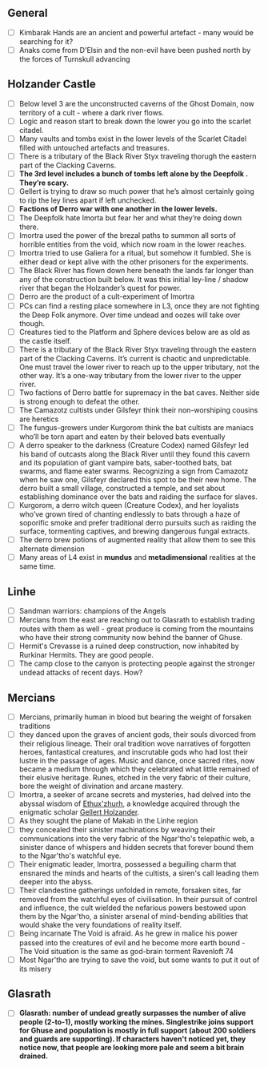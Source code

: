 ## General

- [ ] Kimbarak Hands are an ancient and powerful artefact - many would be searching for it?
- [ ] Anaks come from D'Elsin and the non-evil have been pushed north by the forces of Turnskull advancing

## Holzander Castle

- [ ] Below level 3 are the unconstructed caverns of the Ghost Domain, now territory of a cult - where a dark river flows.
- [ ] Logic and reason start to break down the lower you go into the scarlet citadel.
- [ ] Many vaults and tombs exist in the lower levels of the Scarlet Citadel filled with untouched artefacts and treasures.
- [ ] There is a tributary of the Black River Styx traveling thorugh the eastern part of the Clacking Caverns.
- [ ] **The 3rd level includes a bunch of tombs left alone by the Deepfolk . They’re scary.**
- [ ] Gellert is trying to draw so much power that he’s almost certainly going to rip the ley lines apart if left unchecked.
- [ ] **Factions of Derro war with one another in the lower levels.**
- [ ] The Deepfolk hate Imorta but fear her and what they’re doing down there.
- [ ] Imortra used the power of the brezal paths to summon all sorts of horrible entities from the void, which now roam in the lower reaches.
- [ ] Imortra tried to use Galiera for a ritual, but somehow it fumbled. She is either dead or kept alive with the other prisoners for the experiments.
- [ ] The Black River has flown down here beneath the lands far longer than any of the construction built below. It was this initial ley-line / shadow river that began the Holzander’s quest for power.
- [ ] Derro are the product of a cult-experiment of Imortra
- [ ] PCs can find a resting place somewhere in L3, once they are not fighting the Deep Folk anymore. Over time undead and oozes will take over though.
- [ ] Creatures tied to the Platform and Sphere devices below are as old as the castle itself.
- [ ] There is a tributary of the Black River Styx traveling through the eastern part of the Clacking Caverns. It’s current is chaotic and unpredictable. One must travel the lower river to reach up to the upper tributary, not the other way. It’s a one-way tributary from the lower river to the upper river.
- [ ] Two factions of Derro battle for supremacy in the bat caves. Neither side is strong enough to defeat the other.
- [ ] The Camazotz cultists under Gilsfeyr think their non-worshiping cousins are heretics
- [ ] The fungus-growers under Kurgorom think the bat cultists are maniacs who’ll be torn apart and eaten by their beloved bats eventually
- [ ] A derro speaker to the darkness (Creature Codex) named Gilsfeyr led his band of outcasts along the Black River until they found this cavern and its population of giant vampire bats, saber-toothed bats, bat swarms, and flame eater swarms. Recognizing a sign from Camazotz when he saw one, Gilsfeyr declared this spot to be their new home. The derro built a small village, constructed a temple, and set about establishing dominance over the bats and raiding the surface for slaves.
- [ ] Kurgorom, a derro witch queen (Creature Codex), and her loyalists who’ve grown tired of chanting endlessly to bats through a haze of soporific smoke and prefer traditional derro pursuits such as raiding the surface, tormenting captives, and brewing dangerous fungal extracts.
- [ ] The derro brew potions of augmented reality that allow them to see this alternate dimension
- [ ] Many areas of L4 exist in **mundus** and **metadimensional** realities at the same time.

## Linhe

- [ ] Sandman warriors: champions of the Angels
- [ ] Mercians from the east are reaching out to Glasrath to establish trading routes with them as well - great produce is coming from the mountains who have their strong community now behind the banner of Ghuse.
- [ ] Hermit's Crevasse is a ruined deep construction, now inhabited by Rurkinar Hermits. They are good people.
- [ ] The camp close to the canyon is protecting people against the stronger undead attacks of recent days. How?

## Mercians

- [ ] Mercians, primarily human in blood but bearing the weight of forsaken traditions
- [ ] they danced upon the graves of ancient gods, their souls divorced from their religious lineage. Their oral tradition wove narratives of forgotten heroes, fantastical creatures, and inscrutable gods who had lost their lustre in the passage of ages. Music and dance, once sacred rites, now became a medium through which they celebrated what little remained of their elusive heritage. Runes, etched in the very fabric of their culture, bore the weight of divination and arcane mastery. 
- [ ] Imortra, a seeker of arcane secrets and mysteries, had delved into the abyssal wisdom of [Ethux'zhurh](arrival/context/religions.md#Ethux'zhurh), a knowledge acquired through the enigmatic scholar [Gellert Holzander](arrival/npcs/gellert.md). 
- [ ] As they sought the plane of Makab in the Linhe region
- [ ] they concealed their sinister machinations by weaving their communications into the very fabric of the Ngar'tho's telepathic web, a sinister dance of whispers and hidden secrets that forever bound them to the Ngar'tho's watchful eye. 
- [ ] Their enigmatic leader, Imortra, possessed a beguiling charm that ensnared the minds and hearts of the cultists, a siren's call leading them deeper into the abyss.
- [ ] Their clandestine gatherings unfolded in remote, forsaken sites, far removed from the watchful eyes of civilisation. In their pursuit of control and influence, the cult wielded the nefarious powers bestowed upon them by the Ngar'tho, a sinister arsenal of mind-bending abilities that would shake the very foundations of reality itself.
- [ ] Being incarnate The Void is afraid. As he grew in malice his power passed into the creatures of evil and he become more earth bound - The Void situation is the same as god-brain torment Ravenloft 74
- [ ] Most Ngar'tho are trying to save the void, but some wants to put it out of its misery

## Glasrath

- [ ] **Glasrath: number of undead greatly surpasses the number of alive people (2-to-1), mostly working the mines. Singlestrike joins support for Ghuse and population is mostly in full support (about 200 soldiers and guards are supporting). If characters haven't noticed yet, they notice now, that people are looking more pale and seem a bit brain drained.**
